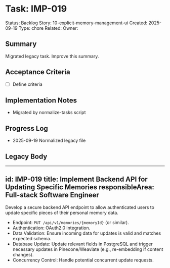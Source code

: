 # Task: IMP-019
Status: Backlog
Story: 10-explicit-memory-management-ui
Created: 2025-09-19
Type: chore
Related:
Owner:

## Summary
Migrated legacy task. Improve this summary.

## Acceptance Criteria
- [ ] Define criteria

## Implementation Notes
- Migrated by normalize-tasks script

## Progress Log
- 2025-09-19 Normalized legacy file

## Legacy Body

---
id: IMP-019
title: Implement Backend API for Updating Specific Memories
responsibleArea: Full-stack Software Engineer
---
Develop a secure backend API endpoint to allow authenticated users to update specific pieces of their personal memory data.
*   Endpoint: `PUT /api/v1/memories/{memoryId}` (or similar).
*   Authentication: OAuth2.0 integration.
*   Data Validation: Ensure incoming data for updates is valid and matches expected schema.
*   Database Update: Update relevant fields in PostgreSQL and trigger necessary updates in Pinecone/Weaviate (e.g., re-embedding if content changes).
*   Concurrency Control: Handle potential concurrent update requests.
